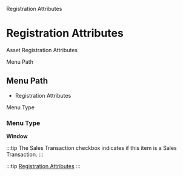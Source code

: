 
Registration Attributes
# Registration Attributes


Asset Registration Attributes

Menu Path
## Menu Path



- Registration Attributes

Menu Type
### Menu Type

**Window**

:::tip
The Sales Transaction checkbox indicates if this item is a Sales Transaction.
:::

:::tip
[Registration Attributes](functional-guide/window/window-registration-attributes.md)
:::